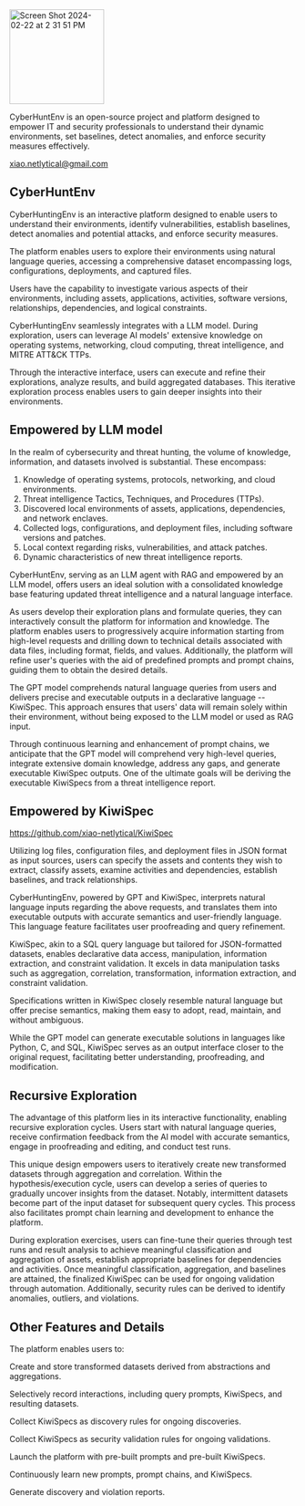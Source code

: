
<img width="166" alt="Screen Shot 2024-02-22 at 2 31 51 PM" src="https://github.com/xiao-netlytical/CyberHuntEnv/assets/128750656/e2efd6aa-27b6-4685-b7d7-20b97fe1d179">


CyberHuntEnv is an open-source project and platform designed to empower IT and security professionals to understand their dynamic environments, set baselines, detect anomalies, and enforce security measures effectively.
     
xiao.netlytical@gmail.com  

## CyberHuntEnv

CyberHuntingEnv is an interactive platform designed to enable users to understand their environments, identify vulnerabilities, establish baselines, detect anomalies and potential attacks, and enforce security measures.

The platform enables users to explore their environments using natural language queries, accessing a comprehensive dataset encompassing logs, configurations, deployments, and captured files.

Users have the capability to investigate various aspects of their environments, including assets, applications, activities, software versions, relationships, dependencies, and logical constraints.

CyberHuntingEnv seamlessly integrates with a LLM model. During exploration, users can leverage AI models' extensive knowledge on operating systems, networking, cloud computing, threat intelligence, and MITRE ATT&CK TTPs.

Through the interactive interface, users can execute and refine their explorations, analyze results, and build aggregated databases. This iterative exploration process enables users to gain deeper insights into their environments.

## Empowered by LLM model

In the realm of cybersecurity and threat hunting, the volume of knowledge, information, and datasets involved is substantial. These encompass:

1. Knowledge of operating systems, protocols, networking, and cloud environments.
2. Threat intelligence Tactics, Techniques, and Procedures (TTPs).
3. Discovered local environments of assets, applications, dependencies, and network enclaves.
4. Collected logs, configurations, and deployment files, including software versions and patches.
5. Local context regarding risks, vulnerabilities, and attack patches.
6. Dynamic characteristics of new threat intelligence reports.

CyberHuntEnv, serving as an LLM agent with RAG and empowered by an LLM model, offers users an ideal solution with a consolidated knowledge base featuring updated threat intelligence and a natural language interface.

As users develop their exploration plans and formulate queries, they can interactively consult the platform for information and knowledge. The platform enables users to progressively acquire information starting from high-level requests and drilling down to technical details associated with data files, including format, fields, and values.  Additionally, the platform will refine user's queries with the aid of predefined prompts and prompt chains, guiding them to obtain the desired details.

The GPT model comprehends natural language queries from users and delivers precise and executable outputs in a declarative language -- KiwiSpec. This approach ensures that users' data will remain solely within their environment, without being exposed to the LLM model or used as RAG input.

Through continuous learning and enhancement of prompt chains, we anticipate that the GPT model will comprehend very high-level queries, integrate extensive domain knowledge, address any gaps, and generate executable KiwiSpec outputs. One of the ultimate goals will be deriving the executable KiwiSpecs from a threat intelligence report.

## Empowered by KiwiSpec
https://github.com/xiao-netlytical/KiwiSpec

Utilizing log files, configuration files, and deployment files in JSON format as input sources, users can specify the assets and contents they wish to extract, classify assets, examine activities and dependencies, establish baselines, and track relationships.

CyberHuntingEnv, powered by GPT and KiwiSpec, interprets natural language inputs regarding the above requests, and translates them into executable outputs with accurate semantics and user-friendly language. This language feature facilitates user proofreading and query refinement.

KiwiSpec, akin to a SQL query language but tailored for JSON-formatted datasets, enables declarative data access, manipulation, information extraction, and constraint validation. It excels in data manipulation tasks such as aggregation, correlation, transformation, information extraction, and constraint validation.

Specifications written in KiwiSpec closely resemble natural language but offer precise semantics, making them easy to adopt, read, maintain, and without ambiguous. 

While the GPT model can generate executable solutions in languages like Python, C, and SQL, KiwiSpec serves as an output interface closer to the original request, facilitating better understanding, proofreading, and modification.

## Recursive Exploration

The advantage of this platform lies in its interactive functionality, enabling recursive exploration cycles. Users start with natural language queries, receive confirmation feedback from the AI model with accurate semantics, engage in proofreading and editing, and conduct test runs.

This unique design empowers users to iteratively create new transformed datasets through aggregation and correlation. Within the hypothesis/execution cycle, users can develop a series of queries to gradually uncover insights from the dataset. Notably, intermittent datasets become part of the input dataset for subsequent query cycles. This process also facilitates prompt chain learning and development to enhance the platform.

During exploration exercises, users can fine-tune their queries through test runs and result analysis to achieve meaningful classification and aggregation of assets, establish appropriate baselines for dependencies and activities. Once meaningful classification, aggregation, and baselines are attained, the finalized KiwiSpec can be used for ongoing validation through automation. Additionally, security rules can be derived to identify anomalies, outliers, and violations.

## Other Features and Details

The platform enables users to:

Create and store transformed datasets derived from abstractions and aggregations.

Selectively record interactions, including query prompts, KiwiSpecs, and resulting datasets.

Collect KiwiSpecs as discovery rules for ongoing discoveries.

Collect KiwiSpecs as security validation rules for ongoing validations.

Launch the platform with pre-built prompts and pre-built KiwiSpecs.

Continuously learn new prompts, prompt chains, and KiwiSpecs.

Generate discovery and violation reports.

